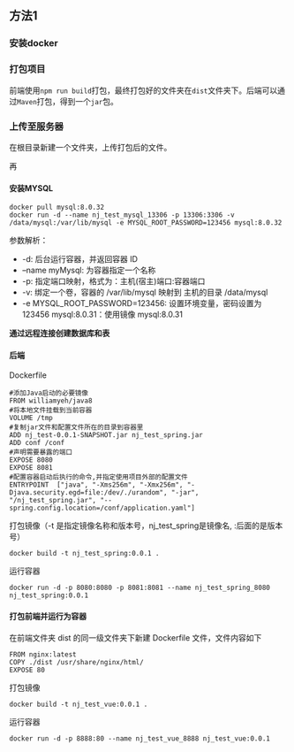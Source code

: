 ## 方法1

### 安装docker



### 打包项目

前端使用`npm run build`打包，最终打包好的文件夹在`dist`文件夹下。后端可以通过`Maven`打包，得到一个`jar`包。

### 上传至服务器

在根目录新建一个文件夹，上传打包后的文件。

再

#### 安装MYSQL

```shell
docker pull mysql:8.0.32
docker run -d --name nj_test_mysql_13306 -p 13306:3306 -v /data/mysql:/var/lib/mysql -e MYSQL_ROOT_PASSWORD=123456 mysql:8.0.32
```

参数解析：

- -d: 后台运行容器，并返回容器 ID
- –name myMysql: 为容器指定一个名称
- -p: 指定端口映射，格式为：主机(宿主)端口:容器端口
- -v: 绑定一个卷，容器的 /var/lib/mysql 映射到 主机的目录 /data/mysql
- -e MYSQL_ROOT_PASSWORD=123456: 设置环境变量，密码设置为 123456
  mysql:8.0.31：使用镜像 mysql:8.0.31

**通过远程连接创建数据库和表**

#### 后端

Dockerfile

```
#添加Java启动的必要镜像
FROM williamyeh/java8
#将本地文件挂载到当前容器
VOLUME /tmp
#复制jar文件和配置文件所在的目录到容器里
ADD nj_test-0.0.1-SNAPSHOT.jar nj_test_spring.jar
ADD conf /conf
#声明需要暴露的端口
EXPOSE 8080
EXPOSE 8081
#配置容器启动后执行的命令,并指定使用项目外部的配置文件
ENTRYPOINT  ["java", "-Xms256m", "-Xmx256m", "-Djava.security.egd=file:/dev/./urandom", "-jar", "/nj_test_spring.jar", "--spring.config.location=/conf/application.yaml"]
```

打包镜像（-t 是指定镜像名称和版本号，nj_test_spring是镜像名, :后面的是版本号）

```shell
docker build -t nj_test_spring:0.0.1 .
```

运行容器

```shell
docker run -d -p 8080:8080 -p 8081:8081 --name nj_test_spring_8080 nj_test_spring:0.0.1
```

#### 打包前端并运行为容器

在前端文件夹 dist 的同一级文件夹下新建 Dockerfile 文件，文件内容如下

```
FROM nginx:latest
COPY ./dist /usr/share/nginx/html/
EXPOSE 80
```

打包镜像

```shell
docker build -t nj_test_vue:0.0.1 .
```

运行容器

```shell
docker run -d -p 8888:80 --name nj_test_vue_8888 nj_test_vue:0.0.1
```